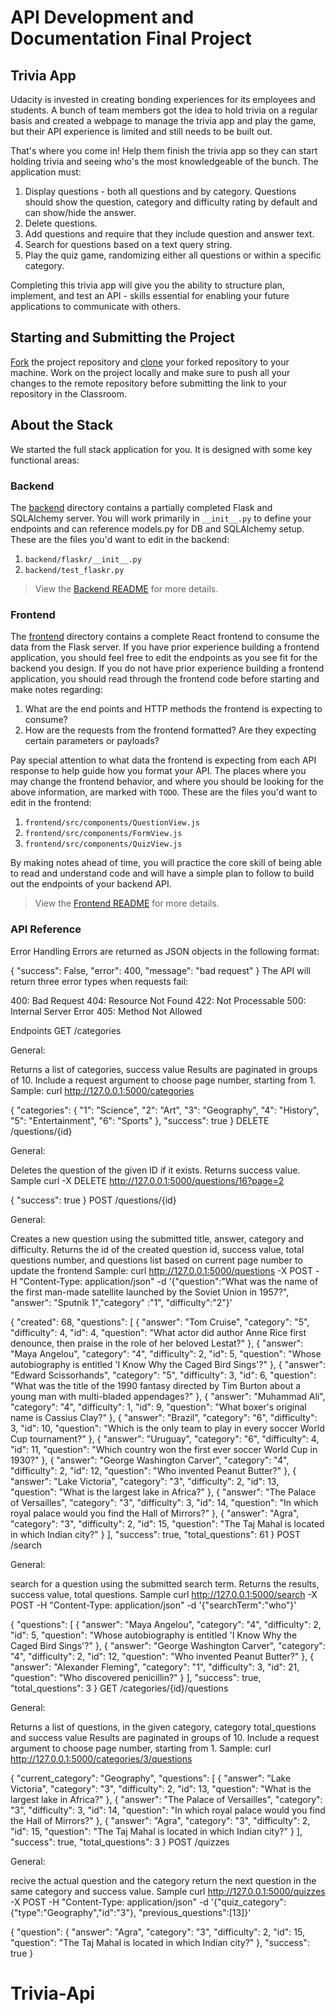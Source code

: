 # API Development and Documentation Final Project

## Trivia App

Udacity is invested in creating bonding experiences for its employees and students. A bunch of team members got the idea to hold trivia on a regular basis and created a webpage to manage the trivia app and play the game, but their API experience is limited and still needs to be built out.

That's where you come in! Help them finish the trivia app so they can start holding trivia and seeing who's the most knowledgeable of the bunch. The application must:

1. Display questions - both all questions and by category. Questions should show the question, category and difficulty rating by default and can show/hide the answer.
2. Delete questions.
3. Add questions and require that they include question and answer text.
4. Search for questions based on a text query string.
5. Play the quiz game, randomizing either all questions or within a specific category.

Completing this trivia app will give you the ability to structure plan, implement, and test an API - skills essential for enabling your future applications to communicate with others.

## Starting and Submitting the Project

[Fork](https://help.github.com/en/articles/fork-a-repo) the project repository and [clone](https://help.github.com/en/articles/cloning-a-repository) your forked repository to your machine. Work on the project locally and make sure to push all your changes to the remote repository before submitting the link to your repository in the Classroom.

## About the Stack

We started the full stack application for you. It is designed with some key functional areas:

### Backend

The [backend](./backend/README.md) directory contains a partially completed Flask and SQLAlchemy server. You will work primarily in `__init__.py` to define your endpoints and can reference models.py for DB and SQLAlchemy setup. These are the files you'd want to edit in the backend:

1. `backend/flaskr/__init__.py`
2. `backend/test_flaskr.py`

> View the [Backend README](./backend/README.md) for more details.

### Frontend

The [frontend](./frontend/README.md) directory contains a complete React frontend to consume the data from the Flask server. If you have prior experience building a frontend application, you should feel free to edit the endpoints as you see fit for the backend you design. If you do not have prior experience building a frontend application, you should read through the frontend code before starting and make notes regarding:

1. What are the end points and HTTP methods the frontend is expecting to consume?
2. How are the requests from the frontend formatted? Are they expecting certain parameters or payloads?

Pay special attention to what data the frontend is expecting from each API response to help guide how you format your API. The places where you may change the frontend behavior, and where you should be looking for the above information, are marked with `TODO`. These are the files you'd want to edit in the frontend:

1. `frontend/src/components/QuestionView.js`
2. `frontend/src/components/FormView.js`
3. `frontend/src/components/QuizView.js`

By making notes ahead of time, you will practice the core skill of being able to read and understand code and will have a simple plan to follow to build out the endpoints of your backend API.

> View the [Frontend README](./frontend/README.md) for more details.

### API Reference

Error Handling
Errors are returned as JSON objects in the following format:

{
"success": False,
"error": 400,
"message": "bad request"
}
The API will return three error types when requests fail:

400: Bad Request 404: Resource Not Found 422: Not Processable 500: Internal Server Error 405: Method Not Allowed

Endpoints
GET /categories

General:

Returns a list of categories, success value
Results are paginated in groups of 10. Include a request argument to choose page number, starting from 1.
Sample: curl http://127.0.0.1:5000/categories

{
"categories": {
"1": "Science",
"2": "Art",
"3": "Geography",
"4": "History",
"5": "Entertainment",
"6": "Sports"
},
"success": true
}
DELETE /questions/{id}

General:

Deletes the question of the given ID if it exists. Returns success value.
Sample curl -X DELETE http://127.0.0.1:5000/questions/16?page=2

{
"success": true
}
POST /questions/{id}

General:

Creates a new question using the submitted title, answer, category and difficulty. Returns the id of the created question id, success value, total questions number, and questions list based on current page number to update the frontend
Sample: curl http://127.0.0.1:5000/questions -X POST -H "Content-Type: application/json" -d '{"question":"What was the name of the first man-made satellite launched by the Soviet Union in 1957?", "answer": "Sputnik 1","category" :"1", "difficulty":"2"}'

{
"created": 68,
"questions": [
{
"answer": "Tom Cruise",
"category": "5",
"difficulty": 4,
"id": 4,
"question": "What actor did author Anne Rice first denounce, then praise in the role of her beloved Lestat?"
},
{
"answer": "Maya Angelou",
"category": "4",
"difficulty": 2,
"id": 5,
"question": "Whose autobiography is entitled 'I Know Why the Caged Bird Sings'?"
},
{
"answer": "Edward Scissorhands",
"category": "5",
"difficulty": 3,
"id": 6,
"question": "What was the title of the 1990 fantasy directed by Tim Burton about a young man with multi-bladed appendages?"
},
{
"answer": "Muhammad Ali",
"category": "4",
"difficulty": 1,
"id": 9,
"question": "What boxer's original name is Cassius Clay?"
},
{
"answer": "Brazil",
"category": "6",
"difficulty": 3,
"id": 10,
"question": "Which is the only team to play in every soccer World Cup tournament?"
},
{
"answer": "Uruguay",
"category": "6",
"difficulty": 4,
"id": 11,
"question": "Which country won the first ever soccer World Cup in 1930?"
},
{
"answer": "George Washington Carver",
"category": "4",
"difficulty": 2,
"id": 12,
"question": "Who invented Peanut Butter?"
},
{
"answer": "Lake Victoria",
"category": "3",
"difficulty": 2,
"id": 13,
"question": "What is the largest lake in Africa?"
},
{
"answer": "The Palace of Versailles",
"category": "3",
"difficulty": 3,
"id": 14,
"question": "In which royal palace would you find the Hall of Mirrors?"
},
{
"answer": "Agra",
"category": "3",
"difficulty": 2,
"id": 15,
"question": "The Taj Mahal is located in which Indian city?"
}
],
"success": true,
"total_questions": 61
}
POST /search

General:

search for a question using the submitted search term. Returns the results, success value, total questions.
Sample curl http://127.0.0.1:5000/search -X POST -H "Content-Type: application/json" -d '{"searchTerm":"who"}'

{
"questions": [
{
"answer": "Maya Angelou",
"category": "4",
"difficulty": 2,
"id": 5,
"question": "Whose autobiography is entitled 'I Know Why the Caged Bird Sings'?"
},
{
"answer": "George Washington Carver",
"category": "4",
"difficulty": 2,
"id": 12,
"question": "Who invented Peanut Butter?"
},
{
"answer": "Alexander Fleming",
"category": "1",
"difficulty": 3,
"id": 21,
"question": "Who discovered penicillin?"
}
],
"success": true,
"total_questions": 3
}
GET /categories/{id}/questions

General:

Returns a list of questions, in the given category, category total_questions and success value
Results are paginated in groups of 10. Include a request argument to choose page number, starting from 1.
Sample: curl http://127.0.0.1:5000/categories/3/questions

{
"current_category": "Geography",
"questions": [
{
"answer": "Lake Victoria",
"category": "3",
"difficulty": 2,
"id": 13,
"question": "What is the largest lake in Africa?"
},
{
"answer": "The Palace of Versailles",
"category": "3",
"difficulty": 3,
"id": 14,
"question": "In which royal palace would you find the Hall of Mirrors?"
},
{
"answer": "Agra",
"category": "3",
"difficulty": 2,
"id": 15,
"question": "The Taj Mahal is located in which Indian city?"
}
],
"success": true,
"total_questions": 3
}
POST /quizzes

General:

recive the actual question and the category
return the next question in the same category and success value.
Sample curl http://127.0.0.1:5000/quizzes -X POST -H "Content-Type: application/json" -d '{"quiz_category":{"type":"Geography","id":"3"}, "previous_questions":[13]}'

{
"question": {
"answer": "Agra",
"category": "3",
"difficulty": 2,
"id": 15,
"question": "The Taj Mahal is located in which Indian city?"
},
"success": true
}
# Trivia-Api
